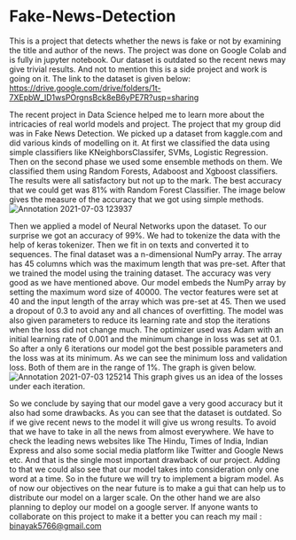 # Fake-News-Detection
This is a project that detects whether the news is fake or not by examining the title and author of the news. The project was done on Google Colab and is fully in jupyter notebook. Our dataset is outdated so the recent news may give trivial results. And not to mention this is a side project and work is going on it. The link to the dataset is given below: https://drive.google.com/drive/folders/1t-7XEpbW_ID1wsPOrgnsBck8eB6yPE7R?usp=sharing


The recent project in Data Science helped me to learn more about the intricacies of real world models and project. The project that my group did was in Fake News Detection. We picked up a dataset from kaggle.com and did various kinds of modelling on it. At first we classified the data using simple classifiers like KNeighborsClassifer, SVMs,  Logistic Regression. Then on the second phase we used some ensemble methods on them. We classified them using Random Forests, Adaboost and Xgboost classifiers. The results were all satisfactory but not up to the mark. The best accuracy that we could get was 81% with Random Forest Classifier. The image below gives the measure of the accuracy that we got using simple methods. 
![Annotation 2021-07-03 123937](https://user-images.githubusercontent.com/61945939/124346343-ddd61080-dbfb-11eb-954a-a3954cb840ab.png)


Then we applied a model of Neural Networks upon the dataset. To our surprise we got an accuracy of 99%. We had to tokenize the data with the help of keras tokenizer. Then we fit in on texts and converted it to sequences. The final dataset was a n-dimensional NumPy array. The array has 45 columns which was the maximum length that was pre-set. After that we trained the model using the training dataset. The accuracy was very good as we have mentioned above. Our model embeds the NumPy array by setting the maximum word size of 40000. The vector features were set at 40 and the input length of the array which was pre-set at 45. Then we used a dropout of 0.3 to avoid any and all chances of overfitting. The model was also given parameters to reduce its learning rate and stop the iterations when the loss did not change much. The optimizer used was Adam with an initial learning rate of 0.001 and the minimum change in loss was set at 0.1. So after a only 6 iterations our model got the best possible parameters and the loss was at its minimum. As we can see the minimum loss and validation loss. Both of them are in the range of 1%. The graph is given below.
![Annotation 2021-07-03 125214](https://user-images.githubusercontent.com/61945939/124346653-acf6db00-dbfd-11eb-90d4-0e057de9dde8.png)
This graph gives us an idea of the losses under each iteration.


So we conclude by saying that our model gave a very good accuracy but it also had some drawbacks. As you can see that the dataset is outdated. So if we give recent news to the model it will give us wrong results. To avoid that we have to take in all the news from almost everywhere. We have to check the leading news websites like  The Hindu, Times of India, Indian Express and also some social media platform like Twitter and Google News etc. And that is the single most important drawback of our project. Adding to that we could also see that our model takes into consideration only one word at a time. So in the future we will try to implement a bigram model. As of now our objectives on the near future is to make a gui that can help us to distribute our model on a larger scale. On the other hand we are also planning to deploy our model on a google server.
If anyone wants to collaborate on this project to make it a better you can reach my mail : binayak5766@gmail.com
